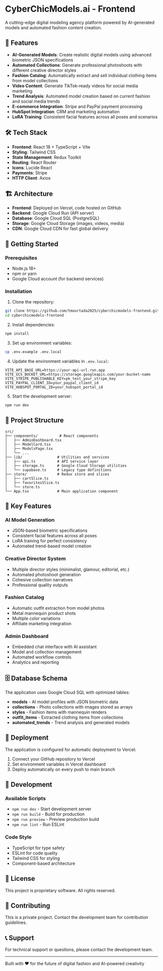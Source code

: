 # CyberChicModels.ai - Frontend

A cutting-edge digital modeling agency platform powered by AI-generated models and automated fashion content creation.

## 🚀 Features

- **AI-Generated Models**: Create realistic digital models using advanced biometric JSON specifications
- **Automated Collections**: Generate professional photoshoots with different creative director styles
- **Fashion Catalog**: Automatically extract and sell individual clothing items from model collections
- **Video Content**: Generate TikTok-ready videos for social media marketing
- **Trend Analysis**: Automated model creation based on current fashion and social media trends
- **E-commerce Integration**: Stripe and PayPal payment processing
- **HubSpot Integration**: CRM and marketing automation
- **LoRA Training**: Consistent facial features across all poses and scenarios

## 🛠 Tech Stack

- **Frontend**: React 18 + TypeScript + Vite
- **Styling**: Tailwind CSS
- **State Management**: Redux Toolkit
- **Routing**: React Router
- **Icons**: Lucide React
- **Payments**: Stripe
- **HTTP Client**: Axios

## 🏗 Architecture

- **Frontend**: Deployed on Vercel, code hosted on GitHub
- **Backend**: Google Cloud Run (API server)
- **Database**: Google Cloud SQL (PostgreSQL)
- **Storage**: Google Cloud Storage (images, videos, media)
- **CDN**: Google Cloud CDN for fast global delivery

## 🚀 Getting Started

### Prerequisites

- Node.js 18+ 
- npm or yarn
- Google Cloud account (for backend services)

### Installation

1. Clone the repository:
```bash
git clone https://github.com/tmourtada2025/cyberchicmodels-frontend.git
cd cyberchicmodels-frontend
```

2. Install dependencies:
```bash
npm install
```

3. Set up environment variables:
```bash
cp .env.example .env.local
```

4. Update the environment variables in `.env.local`:
```env
VITE_API_BASE_URL=https://your-api-url.run.app
VITE_GCS_BUCKET_URL=https://storage.googleapis.com/your-bucket-name
VITE_STRIPE_PUBLISHABLE_KEY=pk_test_your_stripe_key
VITE_PAYPAL_CLIENT_ID=your_paypal_client_id
VITE_HUBSPOT_PORTAL_ID=your_hubspot_portal_id
```

5. Start the development server:
```bash
npm run dev
```

## 📁 Project Structure

```
src/
├── components/          # React components
│   ├── AdminDashboard.tsx
│   ├── ModelCard.tsx
│   ├── ModelsPage.tsx
│   └── ...
├── lib/                # Utilities and services
│   ├── api.ts          # API service layer
│   ├── storage.ts      # Google Cloud Storage utilities
│   └── supabase.ts     # Legacy type definitions
├── store/              # Redux store and slices
│   ├── cartSlice.ts
│   ├── favoritesSlice.ts
│   └── store.ts
└── App.tsx             # Main application component
```

## 🎨 Key Features

### AI Model Generation
- JSON-based biometric specifications
- Consistent facial features across all poses
- LoRA training for perfect consistency
- Automated trend-based model creation

### Creative Director System
- Multiple director styles (minimalist, glamour, editorial, etc.)
- Automated photoshoot generation
- Cohesive collection narratives
- Professional quality outputs

### Fashion Catalog
- Automatic outfit extraction from model photos
- Metal mannequin product shots
- Multiple color variations
- Affiliate marketing integration

### Admin Dashboard
- Embedded chat interface with AI assistant
- Model and collection management
- Automated workflow controls
- Analytics and reporting

## 🗄️ Database Schema

The application uses Google Cloud SQL with optimized tables:

- **models** - AI model profiles with JSON biometric data
- **collections** - Photo collections with images stored as arrays
- **styles** - Fashion items with mannequin renders
- **outfit_items** - Extracted clothing items from collections
- **automated_trends** - Trend analysis and generated models

## 🚀 Deployment

The application is configured for automatic deployment to Vercel:

1. Connect your GitHub repository to Vercel
2. Set environment variables in Vercel dashboard
3. Deploy automatically on every push to main branch

## 🔧 Development

### Available Scripts

- `npm run dev` - Start development server
- `npm run build` - Build for production
- `npm run preview` - Preview production build
- `npm run lint` - Run ESLint

### Code Style

- TypeScript for type safety
- ESLint for code quality
- Tailwind CSS for styling
- Component-based architecture

## 📝 License

This project is proprietary software. All rights reserved.

## 🤝 Contributing

This is a private project. Contact the development team for contribution guidelines.

## 📞 Support

For technical support or questions, please contact the development team.

---

Built with ❤️ for the future of digital fashion and AI-powered creativity
